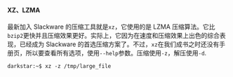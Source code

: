 #### XZ、LZMA

最新加入 Slackware 的压缩工具就是`xz`，它使用的是 LZMA 压缩算法。它比`bzip2`更快并且压缩效果更好。实际上，它因为在速度和压缩效果上出色的综合表现，已经成为 Slackware 的首选压缩方案了。不过，`xz`在我们成书之时还没有手册页，所以要查看所有选项，使用`--help`参数。压缩使用`-z`，解压使用`-d`.

```
darkstar:~$ xz -z /tmp/large_file
```
